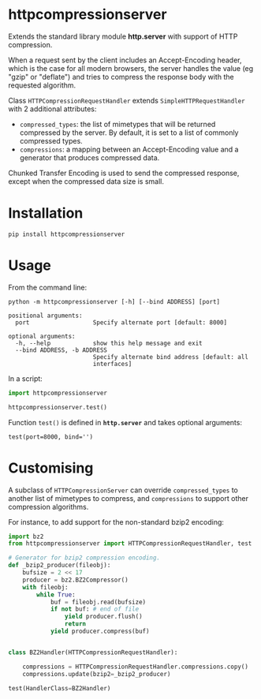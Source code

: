 # httpcompressionserver

Extends the standard library module __http.server__ with support of HTTP
compression.

When a request sent by the client includes an Accept-Encoding header, which is
the case for all modern browsers, the server handles the value (eg "gzip" or
"deflate") and tries to compress the response body with the requested
algorithm.

Class `HTTPCompressionRequestHandler` extends `SimpleHTTPRequestHandler` with
2 additional attributes:

- `compressed_types`: the list of mimetypes that will be returned compressed by
  the server. By default, it is set to a list of commonly compressed types.
- `compressions`: a mapping between an Accept-Encoding value and a generator
  that produces compressed data.

Chunked Transfer Encoding is used to send the compressed response, except when
the compressed data size is small.

# Installation

`pip install httpcompressionserver`

# Usage

From the command line:

    python -m httpcompressionserver [-h] [--bind ADDRESS] [port]

    positional arguments:
      port                  Specify alternate port [default: 8000]

    optional arguments:
      -h, --help            show this help message and exit
      --bind ADDRESS, -b ADDRESS
                            Specify alternate bind address [default: all
                            interfaces]

In a script:

```python
import httpcompressionserver

httpcompressionserver.test()
```

Function `test()` is defined in __`http.server`__ and takes optional 
arguments:

    test(port=8000, bind='')

# Customising

A subclass of `HTTPCompressionServer` can override `compressed_types` to
another list of mimetypes to compress, and `compressions` to support other
compression algorithms.

For instance, to add support for the non-standard bzip2 encoding:

```python
import bz2
from httpcompressionserver import HTTPCompressionRequestHandler, test

# Generator for bzip2 compression encoding.
def _bzip2_producer(fileobj):
    bufsize = 2 << 17
    producer = bz2.BZ2Compressor()
    with fileobj:
        while True:
            buf = fileobj.read(bufsize)
            if not buf: # end of file
                yield producer.flush()
                return
            yield producer.compress(buf)


class BZ2Handler(HTTPCompressionRequestHandler):

    compressions = HTTPCompressionRequestHandler.compressions.copy()
    compressions.update(bzip2=_bzip2_producer)

test(HandlerClass=BZ2Handler)
```